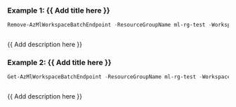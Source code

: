 ### Example 1: {{ Add title here }}
```powershell
Remove-AzMlWorkspaceBatchEndpoint -ResourceGroupName ml-rg-test -WorkspaceName mlworkspace-cli01 -Name batchpwsh01-key
```

```output
```

{{ Add description here }}

### Example 2: {{ Add title here }}
```powershell
Get-AzMlWorkspaceBatchEndpoint -ResourceGroupName ml-rg-test -WorkspaceName mlworkspace-cli01 -Name batchpwsh01-key | Remove-AzMlWorkspaceBatchEndpoint
```

```output
```

{{ Add description here }}

